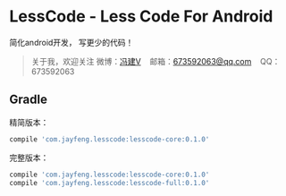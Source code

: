 LessCode - Less Code For Android
================================
简化android开发， 写更少的代码！
> 关于我，欢迎关注
> 微博：<a href="http://weibo.com/xiaofengjian" target="_blank">冯建V</a>&nbsp;&nbsp;&nbsp;&nbsp;邮箱：673592063@qq.com&nbsp;&nbsp;&nbsp;&nbsp;QQ：673592063


Gradle
------
精简版本：
```groovy
compile 'com.jayfeng.lesscode:lesscode-core:0.1.0'
```
完整版本：
```groovy
compile 'com.jayfeng.lesscode:lesscode-core:0.1.0'
compile 'com.jayfeng.lesscode:lesscode-full:0.1.0'
```